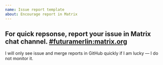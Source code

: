 ```yaml
---
name: Issue report template
about: Encourage report in Matrix
---
```

## For quick repsonse, report your issue in Matrix chat channel. [#futuramerlin:matrix.org](https://matrix.to/#/%23futuramerlin:matrix.org)

I will only see issue and merge reports in GitHub quickly if I am lucky — I do not monitor it.
